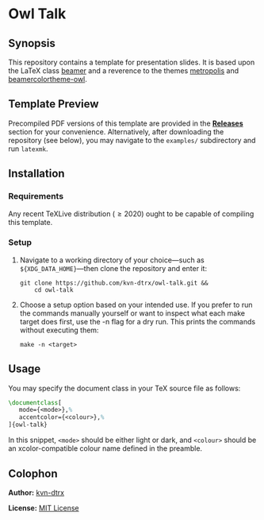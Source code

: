 # Owl Talk

## Synopsis

This repository contains a template for presentation slides. It is based upon the LaTeX class [beamer](https://ctan.org/pkg/beamer) and a reverence to the themes [metropolis](https://github.com/matze/mtheme) and [beamercolortheme-owl](https://github.com/rchurchley/beamercolortheme-owl).

## Template Preview

Precompiled PDF versions of this template are provided in the **[Releases](https://github.com/kvn-dtrx/owl-talk/releases)** section for your convenience. Alternatively, after downloading the repository (see below), you may navigate to the `examples/` subdirectory and run `latexmk`.

## Installation

### Requirements

Any recent TeXLive distribution ($\geq 2020$) ought to be capable of compiling this template.

### Setup

1. Navigate to a working directory of your choice—such as `${XDG_DATA_HOME}`—then clone the repository and enter it:

   ``` shell
   git clone https://github.com/kvn-dtrx/owl-talk.git &&
       cd owl-talk
   ```

2. Choose a setup option based on your intended use. If you prefer to run the commands manually yourself or want to inspect what each make target does first, use the -n flag for a dry run. This prints the commands without executing them:

   ``` shell
   make -n <target>
   ```

## Usage

You may specify the document class in your TeX source file as follows:

``` tex
\documentclass[ 
   mode={<mode>},%
   accentcolor={<colour>},%
]{owl-talk}
```

In this snippet, `<mode>` should be either light or dark, and `<colour>` should be an xcolor-compatible colour name defined in the preamble.

## Colophon

**Author:** [kvn-dtrx](https://github.com/kvn-dtrx)

**License:** [MIT License](license.txt)
